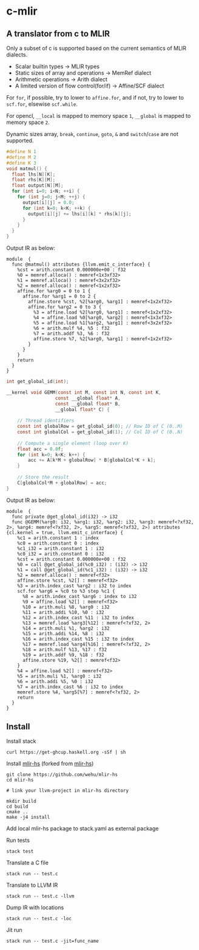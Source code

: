 # c-mlir

## A translator from c to MLIR

Only a subset of c is supported based on the current semantics of MLIR dialects.

* Scalar builtin types -> MLIR types
* Static sizes of array and operations -> MemRef dialect
* Arithmetic operations -> Arith dialect
* A limited version of flow control(for/if) -> Affine/SCF dialect

For `for`, if possible, try to lower to `affine.for`, and if not, try to lower to `scf.for`, elsewise `scf.while`.

For opencl, `__local` is mapped to memory space `1`, `__global` is mapped to memory space `2`.

Dynamic sizes array, `break`, `continue`, `goto`, `&` and `switch`/`case` are not supported.

```c
#define N 1
#define M 2
#define K 3
void matmul() {
  float lhs[N][K];
  float rhs[K][M];
  float output[N][M];
  for (int i=0; i<N; ++i) {
    for (int j=0; j<M; ++j) {
      output[i][j] = 0.0;
      for (int k=0; k<K; ++k) {
        output[i][j] += lhs[i][k] * rhs[k][j];
      }
    }
  }
}
```

Output IR as below:

```mlir
module  {
  func @matmul() attributes {llvm.emit_c_interface} {
    %cst = arith.constant 0.000000e+00 : f32
    %0 = memref.alloca() : memref<1x3xf32>
    %1 = memref.alloca() : memref<3x2xf32>
    %2 = memref.alloca() : memref<1x2xf32>
    affine.for %arg0 = 0 to 1 {
      affine.for %arg1 = 0 to 2 {
        affine.store %cst, %2[%arg0, %arg1] : memref<1x2xf32>
        affine.for %arg2 = 0 to 3 {
          %3 = affine.load %2[%arg0, %arg1] : memref<1x2xf32>
          %4 = affine.load %0[%arg0, %arg2] : memref<1x3xf32>
          %5 = affine.load %1[%arg2, %arg1] : memref<3x2xf32>
          %6 = arith.mulf %4, %5 : f32
          %7 = arith.addf %3, %6 : f32
          affine.store %7, %2[%arg0, %arg1] : memref<1x2xf32>
        }
      }
    }
    return
  }
}
```


```c
int get_global_id(int);

__kernel void GEMM(const int M, const int N, const int K,
                  const __global float* A,
                  const __global float* B,
                  __global float* C) {
    
    // Thread identifiers
    const int globalRow = get_global_id(0); // Row ID of C (0..M)
    const int globalCol = get_global_id(1); // Col ID of C (0..N)
 
    // Compute a single element (loop over K)
    float acc = 0.0f;
    for (int k=0; k<K; k++) {
        acc += A[k*M + globalRow] * B[globalCol*K + k];
    }
 
    // Store the result
    C[globalCol*M + globalRow] = acc;
}
```

Output IR as below:

```mlir
module  {
  func private @get_global_id(i32) -> i32
  func @GEMM(%arg0: i32, %arg1: i32, %arg2: i32, %arg3: memref<?xf32, 2>, %arg4: memref<?xf32, 2>, %arg5: memref<?xf32, 2>) attributes {cl.kernel = true, llvm.emit_c_interface} {
    %c1 = arith.constant 1 : index
    %c0 = arith.constant 0 : index
    %c1_i32 = arith.constant 1 : i32
    %c0_i32 = arith.constant 0 : i32
    %cst = arith.constant 0.000000e+00 : f32
    %0 = call @get_global_id(%c0_i32) : (i32) -> i32
    %1 = call @get_global_id(%c1_i32) : (i32) -> i32
    %2 = memref.alloca() : memref<f32>
    affine.store %cst, %2[] : memref<f32>
    %3 = arith.index_cast %arg2 : i32 to index
    scf.for %arg6 = %c0 to %3 step %c1 {
      %8 = arith.index_cast %arg6 : index to i32
      %9 = affine.load %2[] : memref<f32>
      %10 = arith.muli %8, %arg0 : i32
      %11 = arith.addi %10, %0 : i32
      %12 = arith.index_cast %11 : i32 to index
      %13 = memref.load %arg3[%12] : memref<?xf32, 2>
      %14 = arith.muli %1, %arg2 : i32
      %15 = arith.addi %14, %8 : i32
      %16 = arith.index_cast %15 : i32 to index
      %17 = memref.load %arg4[%16] : memref<?xf32, 2>
      %18 = arith.mulf %13, %17 : f32
      %19 = arith.addf %9, %18 : f32
      affine.store %19, %2[] : memref<f32>
    }
    %4 = affine.load %2[] : memref<f32>
    %5 = arith.muli %1, %arg0 : i32
    %6 = arith.addi %5, %0 : i32
    %7 = arith.index_cast %6 : i32 to index
    memref.store %4, %arg5[%7] : memref<?xf32, 2>
    return
  }
}
```

## Install

Install stack

```shell
curl https://get-ghcup.haskell.org -sSf | sh
```

Install [mlir-hs](https://github.com/wehu/mlir-hs) (forked from [mlir-hs](https://github.com/google/mlir-hs))

```shell
git clone https://github.com/wehu/mlir-hs
cd mlir-hs

# link your llvm-project in mlir-hs directory

mkdir build
cd build
cmake ..
make -j4 install
```

Add local mlir-hs package to stack.yaml as external package

Run tests

```shell
stack test
```

Translate a C file
```shell
stack run -- test.c
```

Translate to LLVM IR
```shell
stack run -- test.c -llvm
```

Dump IR with locations
```shell
stack run -- test.c -loc
```

Jit run
```shell
stack run -- test.c -jit=func_name
```